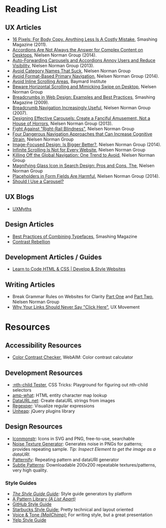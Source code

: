 # Reading List

## UX Articles

- [16 Pixels: For Body Copy. Anything Less Is A Costly Mistake](http://www.smashingmagazine.com/2011/10/07/16-pixels-body-copy-anything-less-costly-mistake/), Smashing Magazine (2011).
- [Accordions Are Not Always the Answer for Complex Content on Desktops](http://www.nngroup.com/articles/accordions-complex-content/), Nielsen Norman Group (2014).
- [Auto-Forwarding Carousels and Accordions Annoy Users and Reduce Visibility](http://www.nngroup.com/articles/auto-forwarding/), Nielsen Norman Group (2013).
- [Avoid Category Names That Suck](http://www.nngroup.com/articles/category-names-suck/), Nielsen Norman Group
- [Avoid Format-Based Primary Navigation](http://www.nngroup.com/articles/format-based-navigation/), Nielsen Norman Group (2014).
- [Avoid Inline Scrolling Areas](http://baymard.com/blog/inline-scroll-areas), Baymard Institute
- [Beware Horizontal Scrolling and Mimicking Swipe on Desktop](http://www.nngroup.com/articles/horizontal-scrolling/), Nielsen Norman Group
- [Breadcrumbs in Web Design: Examples and Best Practices](http://www.smashingmagazine.com/2009/03/17/breadcrumbs-in-web-design-examples-and-best-practices/), Smashing Magazine (2009).
- [Breadcrumb Navigation Increasingly Useful](http://www.nngroup.com/articles/breadcrumb-navigation-useful/), Nielsen Norman Group (2007).
- [Designing Effective Carousels: Create a Fanciful Amusement, Not a House of Horrors](http://www.nngroup.com/articles/designing-effective-carousels/), Nielsen Norman Group (2013).
- [Fight Against "Right-Rail Blindness"](http://www.nngroup.com/articles/fight-right-rail-blindness/), Nielsen Norman Group
- [Four Dangerous Navigation Approaches that Can Increase Cognitive Strain](http://www.nngroup.com/articles/navigation-cognitive-strain/), Nielsen Norman Group
- [Image-Focused Design: Is Bigger Better?](http://www.nngroup.com/articles/image-focused-design/), Nielsen Norman Group (2014).
- [Infinite Scrolling Is Not for Every Website](http://www.nngroup.com/articles/infinite-scrolling/), Nielsen Norman Group
- [Killing Off the Global Navigation: One Trend to Avoid](http://www.nngroup.com/articles/killing-global-navigation-one-trend-avoid/), Nielsen Norman Group
- [Magnifying Glass Icon in Search Design: Pros and Cons, The](http://www.nngroup.com/articles/magnifying-glass-icon/), Nielsen Norman Group
- [Placeholders in Form Fields Are Harmful](http://www.nngroup.com/articles/form-design-placeholders), Nielsen Norman Group (2014).
- [Should I Use a Carousel?](http://shouldiuseacarousel.com/)

## UX Blogs

- [UXMyths](http://uxmyths.com/)

## Design Articles

- [Best Practices of Combining Typefaces](http://www.smashingmagazine.com/2010/11/04/best-practices-of-combining-typefaces/), Smashing Magazine
- [Contrast Rebellion](http://contrastrebellion.com/)

## Development Articles / Guides
- [Learn to Code HTML & CSS | Develop & Style Websites](http://learn.shayhowe.com/html-css/)

## Writing Articles

- Break Grammar Rules on Websites for Clarity
  [Part One](http://www.nngroup.com/articles/break-grammar-rules/)
  and [Part Two](http://www.nngroup.com/articles/really-break-grammar-rules/), Nielsen Norman Group
- [Why Your Links Should Never Say "Click Here"](http://uxmovement.com/content/why-your-links-should-never-say-click-here/), UX Movement

# Resources

## Accessibility Resources

- [Color Contrast Checker](http://webaim.org/resources/contrastchecker/), WebAIM: Color contrast calculator

## Development Resources

- [:nth-child Tester](http://css-tricks.com/examples/nth-child-tester/), CSS Tricks: Playground for figuring out nth-child selectors
- [amp-what](http://amp-what.com/): HTML entity character map lookup
- [DataURL.net](http://dataurl.net/): Create dataURL strings from images
- [Regexper](http://www.regexper.com/): Visualize regular expressions
- [Unheap](http://www.unheap.com): jQuery plugins library

## Design Resources

- [Iconmonstr](http://iconmonstr.com/): Icons in SVG and PNG, free-to-use, searchable
- [Noise Texture Generator](http://www.noisetexturegenerator.com/): Generates noise in PNGs for patterns; provides repeating sample. _Tip: Inspect Element to get the image as a dataURI._
- [Patternify](http://www.patternify.com/): Repeating pattern and dataURI generator
- [Subtle Patterns](http://subtlepatterns.com/): Downloadable 200x200 repeatable textures/patterns, very high quality.

### Style Guides

- _[The Style Guide Guide](http://vinspee.me/style-guide-guide/):_ Style guide generators by platform
- [A Pattern Library _(A List Apart)_](http://patterns.alistapart.com/)
- [GitHub Style Guide](https://github.com/styleguide/css)
- [Starbucks Style Guide:](http://www.starbucks.com/static/reference/styleguide/) Pretty technical and layout oriented
- [Voice &amp; Tone _(MailChimp):_](http://voiceandtone.com/) For writing style, but a great presentation
- [Yelp Style Guide](http://www.yelp.com/styleguide)



